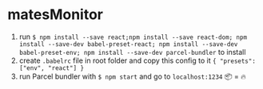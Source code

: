 # matesMonitor
1. run `$ npm install --save react;npm install --save react-dom; npm install --save-dev babel-preset-react; npm install --save-dev babel-preset-env; npm install --save-dev parcel-bundler` to install
2. create `.babelrc` file in root folder and copy this config to it `{ "presets": ["env", "react"] }`
3. run Parcel bundler with `$ npm start` and go to `localhost:1234`
📦 = 🔥